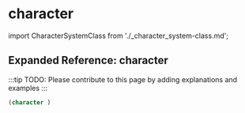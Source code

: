 # character

import CharacterSystemClass from './_character_system-class.md';

<CharacterSystemClass />

## Expanded Reference: character

:::tip
TODO: Please contribute to this page by adding explanations and examples
:::

```lisp
(character )
```
